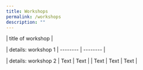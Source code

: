 ```yaml
---
title: Workshops
permalink: /workshops
description: ""
---
```

| title of workshop |

| details: workshop 1  | -------- | -------- |

| details: workshop 2    | Text     | Text     |
| Text     | Text     | Text     |